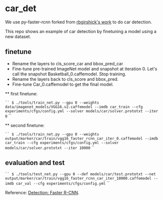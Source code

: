 # car_det

We use py-faster-rcnn forked from [rbgirshick's work](https://github.com/rbgirshick/py-faster-rcnn) to do car detection.

This repo shows an example of car detection by finetuning a model using a new dataset.

## finetune

* Rename the layers to cls_score_car and bbox_pred_car
* Fine-tune pre-trained ImageNet model and snapshot at iteration 0. Let's call the snapshot Basketball_0.caffemodel. Stop training.
* Rename the layers back to cls_score and bbox_pred.
* Fine-tune Car_0.caffemodel to get the final model.

** first finetune:

` ``
$ ./tools/train_net.py --gpu 0 --weights data/imagenet_models/VGG16.v2.caffemodel --imdb car_train --cfg experiments/cfgs/config.yml --solver models/car/solver.prototxt --iter 0
` ``

** second finetune:

` ``
$ ./tools/train_net.py --gpu 0 --weights output/marker/car/train/vgg16_faster_rcnn_car_iter_0.caffemodel --imdb car_train --cfg experiments/cfgs/config.yml --solver models/car/solver.prototxt --iter 10000
` ``

## evaluation and test

` ``
$ ./tools/test_net.py --gpu 0 --def models/car/test.prototxt --net output/marker/car/train/vgg16_faster_rcnn_car_iter_10000.caffemodel --imdb car_val --cfg experiments/cfgs/config.yml
` ``

Reference: [Detection: Faster  R-CNN](https://huangying-zhan.github.io/2016/09/22/detection-faster-rcnn.html).
